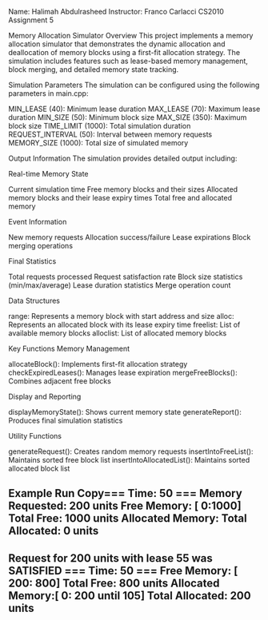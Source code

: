 Name: Halimah Abdulrasheed Instructor: Franco Carlacci CS2010 Assignment 5

Memory Allocation Simulator
Overview
This project implements a memory allocation simulator that demonstrates the dynamic allocation and deallocation of memory blocks using a first-fit allocation strategy. The simulation includes features such as lease-based memory management, block merging, and detailed memory state tracking.

Simulation Parameters
The simulation can be configured using the following parameters in main.cpp:

MIN_LEASE (40): Minimum lease duration
MAX_LEASE (70): Maximum lease duration
MIN_SIZE (50): Minimum block size
MAX_SIZE (350): Maximum block size
TIME_LIMIT (1000): Total simulation duration
REQUEST_INTERVAL (50): Interval between memory requests
MEMORY_SIZE (1000): Total size of simulated memory

Output Information
The simulation provides detailed output including:

Real-time Memory State

Current simulation time
Free memory blocks and their sizes
Allocated memory blocks and their lease expiry times
Total free and allocated memory


Event Information

New memory requests
Allocation success/failure
Lease expirations
Block merging operations


Final Statistics

Total requests processed
Request satisfaction rate
Block size statistics (min/max/average)
Lease duration statistics
Merge operation count



Data Structures

range: Represents a memory block with start address and size
alloc: Represents an allocated block with its lease expiry time
freelist: List of available memory blocks
alloclist: List of allocated memory blocks

Key Functions
Memory Management

allocateBlock(): Implements first-fit allocation strategy
checkExpiredLeases(): Manages lease expiration
mergeFreeBlocks(): Combines adjacent free blocks

Display and Reporting

displayMemoryState(): Shows current memory state
generateReport(): Produces final simulation statistics

Utility Functions

generateRequest(): Creates random memory requests
insertIntoFreeList(): Maintains sorted free block list
insertIntoAllocatedList(): Maintains sorted allocated block list

Example Run
Copy=== Time: 50 ===
Memory Requested: 200 units
Free Memory:     [   0:1000] 
Total Free: 1000 units
Allocated Memory:
Total Allocated: 0 units
----------------------------------------
Request for 200 units with lease 55 was SATISFIED
=== Time: 50 ===
Free Memory:     [ 200: 800] 
Total Free: 800 units
Allocated Memory:[ 0: 200 until  105] 
Total Allocated: 200 units
----------------------------------------
